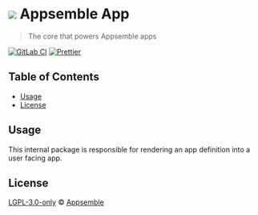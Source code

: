# ![](https://gitlab.com/appsemble/appsemble/-/raw/0.26.0/config/assets/logo.svg) Appsemble App

> The core that powers Appsemble apps

[![GitLab CI](https://gitlab.com/appsemble/appsemble/badges/0.26.0/pipeline.svg)](https://gitlab.com/appsemble/appsemble/-/releases/0.26.0)
[![Prettier](https://img.shields.io/badge/code_style-prettier-ff69b4.svg)](https://prettier.io)

## Table of Contents

- [Usage](#usage)
- [License](#license)

## Usage

This internal package is responsible for rendering an app definition into a user facing app.

## License

[LGPL-3.0-only](https://gitlab.com/appsemble/appsemble/-/blob/0.26.0/LICENSE.md) ©
[Appsemble](https://appsemble.com)
